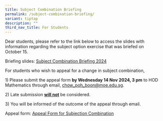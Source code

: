 ```yaml
---
title: Subject Combination Briefing
permalink: /subject-combination-briefing/
variant: tiptap
description: ""
third_nav_title: For Students
---
```

<p>Dear students, please refer to the link below to access the slides with
information regarding the subject option exercise that was briefed on October
15.</p>
<p>Briefing slides: <a href="/files/Subject_Combinations_Briefing_15_Oct_2024.pdf" rel="noopener nofollow" target="_blank">Subject Combination Briefing 2024</a>
</p>
<p></p>
<p></p>
<p>For students who wish to appeal for a change in subject combination,</p>
<p>1) Please submit the appeal form <strong>by Wednesday 14 Nov 2024, 3 pm</strong> to
HOD Mathematics through email, <a href="mailto:chow_poh_boon@moe.edu.sg" rel="noopener noreferrer nofollow" target="_blank">chow_poh_boon@moe.edu.sg</a>.</p>
<p>2) Late submission <strong><u>will not</u></strong> be considered.</p>
<p>3) You will be informed of the outcome of the appeal through email.</p>
<p>Appeal form: <a href="/files/Appeal_Form_2024.pdf" rel="noopener nofollow" target="_blank">Appeal Form for Subjection Combination</a>
</p>